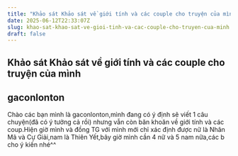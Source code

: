 ```yaml
---
title: "Khảo sát Khảo sát về giới tính và các couple cho truyện của mình"
date: 2025-06-12T22:33:07Z
slug: khao-sat-khao-sat-ve-gioi-tinh-va-cac-couple-cho-truyen-cua-minh
draft: false
---
```


## Khảo sát Khảo sát về giới tính và các couple cho truyện của mình

## gaconlonton

Chào các bạn mình là gaconlonton,mình đang có ý định sẽ viết 1 câu chuyện(đã có ý tưởng cả rồi) nhưng vẫn còn băn khoăn về giới tính và các coup.Hiện giờ mình và đồng TG với mình mới chỉ xác định được nữ là Nhân Mã và Cự Giải,nam là Thiên Yết,bây giờ mình cần 4 nữ và 5 nam nữa,các b cho ý kiến nhé^^